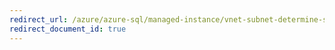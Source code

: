 ```yaml
---
redirect_url: /azure/azure-sql/managed-instance/vnet-subnet-determine-size
redirect_document_id: true
---
```

